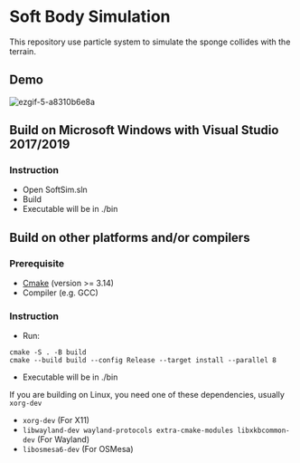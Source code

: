 # Soft Body Simulation

This repository use particle system to simulate the sponge collides with the terrain.

## Demo

![ezgif-5-a8310b6e8a](https://user-images.githubusercontent.com/80531783/234442338-22096d73-cd47-4a99-86e6-4d7b239c00ef.gif)

## Build on Microsoft Windows with Visual Studio 2017/2019

### Instruction

- Open SoftSim.sln
- Build
- Executable will be in ./bin

## Build on other platforms and/or compilers

### Prerequisite

- [Cmake](https://cmake.org) (version >= 3.14)
- Compiler (e.g. GCC)

### Instruction

- Run:

```bash=
cmake -S . -B build
cmake --build build --config Release --target install --parallel 8
```
- Executable will be in ./bin

If you are building on Linux, you need one of these dependencies, usually `xorg-dev`

- `xorg-dev` (For X11)
- `libwayland-dev wayland-protocols extra-cmake-modules libxkbcommon-dev` (For Wayland)
- `libosmesa6-dev` (For OSMesa)
